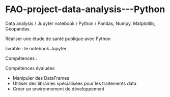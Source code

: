 # FAO-project-data-analysis---Python
Data analysis / Jupyter notebook / Python / Pandas, Numpy, Matplotlib, Geopandas

Réaliser une étude de santé publique avec Python

livrable : le notebook Jupyter

Compétences : 

Compétences évaluées
- Manipuler des DataFrames
- Utiliser des librairies spécialisées pour les traitements data
- Créer un environnement de développement

